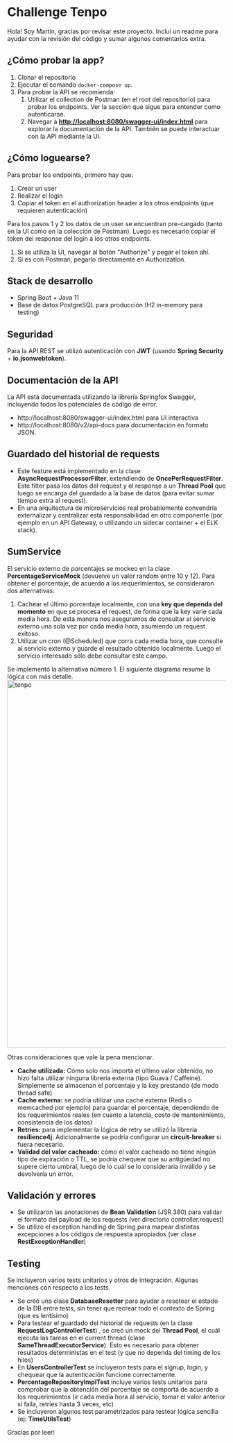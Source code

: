 

# Challenge Tenpo
Hola! Soy Martín, gracias por revisar este proyecto. Incluí un readme para ayudar con la revisión del código y sumar algunos comentarios extra.


## ¿Cómo probar la app?
  

 1. Clonar el repositorio
 2. Ejecutar el comando `docker-compose up`. 
 3. Para probar la API se recomienda:
	 1. Utilizar el collection de Postman (en el root del repositorio) para probar los endpoints. Ver la sección que sigue para entender como autenticarse.
	 2. Navegar a **[http://localhost:8080/swagger-ui/index.html](http://localhost:8080/swagger-ui/index.html)** para explorar la documentación de la API. También se puede interactuar con la API mediante la UI.
	 

## ¿Cómo loguearse?

Para probar los endpoints, primero hay que:

 1. Crear un user
 2. Realizar el login
 3. Copiar el token en el authorization header a los otros endpoints (que requieren autenticación)

Para los pasos 1 y 2 los datos de un user se encuentran pre-cargado (tanto en la UI como en la colección de Postman). Luego es necesario copiar el token del response del login a los otros endpoints. 

 1. Si se utiliza la UI, navegar al botón "Authorize" y pegar el token ahí. 
 2. Si es con Postman, pegarlo directamente en Authorization.

## Stack de desarrollo

 - Spring Boot + Java 11
 - Base de datos PostgreSQL para producción (H2 in-memory para testing)

  
## Seguridad  
Para la API REST se utilizó autenticación con **JWT** (usando **Spring Security** + **io.jsonwebtoken**).
  
## Documentación de la API  
La API está documentada utilizando la librería Springfox Swagger, incluyendo todos los potenciales de código de error.
 - http://localhost:8080/swagger-ui/index.html para UI interactiva
 - http://localhost:8080/v2/api-docs para documentación en formato JSON.    
  
## Guardado del historial de requests
 - Este feature está implementado en la clase **AsyncRequestProcessorFilter**, extendiendo de **OncePerRequestFilter**. Este filter pasa los datos del request y el response a un **Thread Pool** que luego se encarga del guardado a la base de datos (para evitar sumar tiempo extra al request).
 - En una arquitectura de microservicios real probablemente convendría
   externalizar y centralizar esta responsabilidad en otro componente
   (por ejemplo en un API Gateway, o utilizando un sidecar container +
   el ELK stack).

  

## SumService
El servicio externo de porcentajes se mockeo en la clase **PercentageServiceMock** (devuelve un valor random entre 10 y 12).  Para obtener el porcentaje, de acuerdo a los requerimientos, se consideraron dos alternativas:
 1. Cachear el último porcentaje localmente, con una **key que dependa del momento** en que se procesa el request, de forma que la key varie cada media hora. De esta manera nos aseguramos de consultar al servicio externo una sola vez por cada media hora, asumiendo un request exitoso.
 2. Utilizar un cron (@Scheduled) que corra cada media hora, que consulte al servicio externo y guarde el resultado obtenido localmente. Luego el servicio interesado sólo debe consultar este campo.
 
Se implementó la alternativa número 1. El siguiente diagrama resume la lógica con más detalle.
<img width="847" alt="tenpo" src="https://user-images.githubusercontent.com/25701657/197362364-36060d0f-fd47-4a65-8634-cbe9ab905464.png">



Otras consideraciones que vale la pena mencionar.

 - **Cache utilizada:** Cómo solo nos importa el último valor obtenido, no hizo falta utilizar ninguna librería externa (tipo Guava / Caffeine). Simplemente se almacenan el porcentaje y la key prestando (de modo thread safe)
 - **Cache externa:** se podría utilizar una cache externa (Redis o memcached por ejemplo) para guardar el porcentaje, dependiendo de los requerimientos reales (en cuanto a latencia, costo de mantenimiento, consistencia de los datos)
 - **Retries:** para implementar la lógica de retry se utilizó la librería **resilience4j**. Adicionalmente se podría configurar un **circuit-breaker** si fuera necesario.
 - **Validad del valor cacheado:** cómo el valor cacheado no tiene ningún tipo de expiración o TTL, se podría chequear que su antigüedad no supere cierto umbral, luego de lo cuál se lo consideraría inválido y se devolvería un error.
  
## Validación y errores
 - Se utilizaron las anotaciones de **Bean Validation** (JSR 380) para validar el formato del payload de los requests (ver directorio controller.request)
 - Se utilizó el exception handling de Spring para mapear distintas excepciones a los códigos de respuesta apropiados (ver clase **RestExceptionHandler**)
  
## Testing  
Se incluyeron varios tests unitarios y otros de integración. Algunas menciones con respecto a los tests.
 - Se creó una clase **DatabaseResetter** para ayudar a resetear el estado de la DB entre tests, sin tener que recrear todo el contexto de Spring (que es lentísimo)
 - Para testear el guardado del historial de requests (en la clase **RequestLogControllerTest**) , se creó un mock del **Thread Pool**, el cuál ejecuta las tareas en el current thread (clase **SameThreadExecutorService**). Esto es necesario para obtener resultados deterministas en el test (y que no dependa del timing de los hilos)
 - En **UsersControllerTest** se incluyeron tests para el signup, login, y chequear que la autenticación funcione correctamente.
 - **PercentageRepositoryImplTest** incluye varios tests unitarios para comprobar que la obtención del porcentaje se comporta de acuerdo a los requerimientos (ir cada media hora al servicio, tomar el valor anterior si falla, retries hasta 3 veces, etc)
 - Se incluyeron algunos test parametrizados para testear lógica sencilla (ej: **TimeUtilsTest**)

Gracias por leer!
 

  
